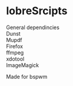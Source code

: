 # lobreSrcipts
General dependincies  
Dunst  
Mupdf  
Firefox  
ffmpeg  
xdotool  
ImageMagick

Made for bspwm
